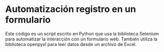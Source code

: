 # Automatización registro en un formulario

Este código es un script escrito en Python que usa la biblioteca Selenium para automatizar la interacción con un formulario web. También utiliza la biblioteca openpyxl para leer datos desde un archivo de Excel. 

